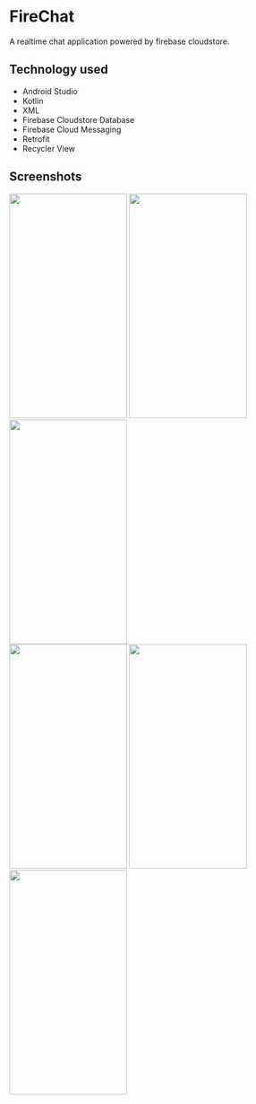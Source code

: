# FireChat
A realtime chat application powered by firebase cloudstore.

## Technology used
* Android Studio
* Kotlin
* XML
* Firebase Cloudstore Database
* Firebase Cloud Messaging
* Retrofit
* Recycler View

## Screenshots

<img src="https://user-images.githubusercontent.com/55145996/160738368-bbf3eae9-55d5-4f50-8989-c7987db748d9.jpeg" width="210" height="400">  <img src="https://user-images.githubusercontent.com/55145996/160738328-a78c9487-5d1b-44cb-a0cf-e247b6531bf4.jpeg" width="210" height="400">  <img src="https://user-images.githubusercontent.com/55145996/160738362-a7bc2cf3-9084-4413-9539-f720c68e92cf.jpeg" width="210" height="400"> <br>
<img src="https://user-images.githubusercontent.com/55145996/160738380-6114cab0-ebea-4adf-8ba6-8256c45bf9c8.jpeg" width="210" height="400">  <img src="https://user-images.githubusercontent.com/55145996/160738389-393ea124-d8c5-4a3b-a0d0-90fc9fba1f7a.jpeg" width="210" height="400">  <img src="https://user-images.githubusercontent.com/55145996/160738375-0a6197a8-d260-4e50-a2c3-0c0703a817e8.jpeg" width="210" height="400">
